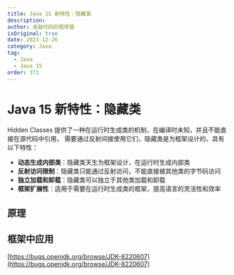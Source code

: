 ```yaml
---
title: Java 15 新特性：隐藏类
description:
author: 会敲代码的程序猿
isOriginal: true
date: 2023-12-26
category: Java
tag:
  - Java
  - Java 15
order: 371
---
```


# Java 15 新特性：隐藏类

Hidden Classes 提供了一种在运行时生成类的机制，在编译时未知，并且不能直接在源代码中引用，
需要通过反射间接使用它们，隐藏类是为框架设计的，具有以下特性：

* **动态生成内部类**：隐藏类天生为框架设计，在运行时生成内部类
* **反射访问限制**：隐藏类只能通过反射访问，不能直接被其他类的字节码访问
* **独立加载和卸载**：隐藏类可以独立于其他类加载和卸载
* **框架扩展性**：适用于需要在运行时生成类的框架，提高语言的灵活性和效率

## 原理


## 框架中应用


[https://bugs.openjdk.org/browse/JDK-8220607](https://bugs.openjdk.org/browse/JDK-8220607)
